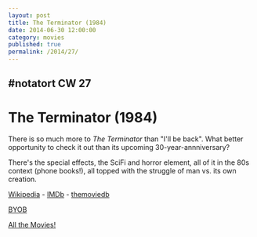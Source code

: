 ```yaml
---
layout: post
title: The Terminator (1984)
date: 2014-06-30 12:00:00
category: movies
published: true
permalink: /2014/27/
---
```


## \#notatort CW 27
# The Terminator \(1984\)

There is so much more to *The Terminator* than "I'll be back". What better opportunity to check it out than its upcoming 30-year-annniversary?

There's the special effects, the SciFi and horror element, all of it in the 80s context (phone books!), all topped with the struggle of man vs. its own creation. 

[Wikipedia](http://en.wikipedia.org/wiki/The_Terminator) - [IMDb](http://www.imdb.com/title/tt0088247/?ref_=fn_al_tt_1) - [themoviedb](http://www.themoviedb.org/movie/218-the-terminator)

<a href="http://en.wikipedia.org/wiki/BYOB_(beverage)">BYOB</a>

[All the Movies!](http://notatort.com/allthemovies/)

<!--include jquery & backstretch-->

<script type="text/javascript" src="https://ajax.googleapis.com/ajax/libs/jquery/1.7.2/jquery.min.js"></script>

<script type="text/javascript" src="http://notatort.com/jquery.backstretch.min.js"></script>

<script type="text/javascript">

$(function(){

     $(window).resize(function(){
     
         if($(this).width() >= 767){
         
             $.backstretch("http://notatort.com/term5.gif", {speed: 150});
             
         }
         
      })
      
      .resize();//trigger resize on page load
      
});

</script>